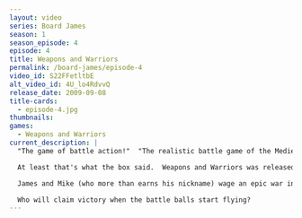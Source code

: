 ```yaml
---
layout: video
series: Board James
season: 1
season_episode: 4
episode: 4
title: Weapons and Warriors
permalink: /board-james/episode-4
video_id: S22FFetltbE
alt_video_id: 4U_lo4RdvvQ
release_date: 2009-09-08
title-cards: 
  - episode-4.jpg
thumbnails:
games:
  - Weapons and Warriors
current_description: |
  "The game of battle action!"  "The realistic battle game of the Medieval Ages."

  At least that's what the box said.  Weapons and Warriors was released by the Pressman Toy Corporation in 1994.  Why they thought a game consisting of more than 75 pieces would be great for kids is anyone's guess, but once the battlefield is set, tempers are sure to flare.

  James and Mike (who more than earns his nickname) wage an epic war in the living room.  The battle begins one-sided as Mike controls the heavily fortified castle and superior weapons, and James controls the army out in open carpet plains.  

  Who will claim victory when the battle balls start flying?
---
```


